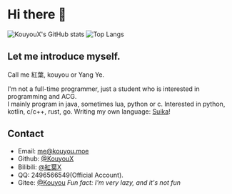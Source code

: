 # Hi there 👋

![KouyouX's GitHub stats](https://github-readme-stats.vercel.app/api?username=KouyouX&count_private=true&show_icons=true&theme=radical)
![Top Langs](https://github-readme-stats.vercel.app/api/top-langs/?username=KouyouX)

## Let me introduce myself.
Call me 紅葉, kouyou or Yang Ye.

I'm not a full-time programmer, just a student who is interested in programming and ACG.  
I mainly program in java, sometimes lua, python or c. Interested in python, kotlin, c/c++, rust, go.
Writing my own language: [Suika](https://github.com/SuikaLang/Suika/)!

## Contact
- Email: me@kouyou.moe
- Github: [@KouyouX](https://github.com/KouyouX/) 
- Bilibili: [@紅葉X](https://space.bilibili.com/65806374)
- QQ: 2496566549(Official Account).
- Gitee: [@Kouyou](https://gitee.com/Kouyou)
_Fun fact: I'm very lazy, and it's not fun_
